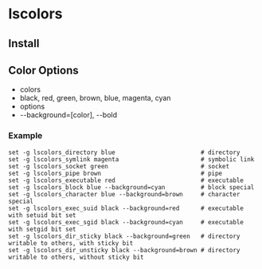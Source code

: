 # lscolors

## Install

## Color Options

* colors
 * black, red, green, brown, blue, magenta, cyan
* options
 * --background=[color], --bold

### Example

```fish
set -g lscolors_directory blue                        # directory
set -g lscolors_symlink magenta                       # symbolic link
set -g lscolors_socket green                          # socket
set -g lscolors_pipe brown                            # pipe
set -g lscolors_executable red                        # executable
set -g lscolors_block blue --background=cyan          # block special
set -g lscolors_character blue --background=brown     # character special
set -g lscolors_exec_suid black --background=red      # executable with setuid bit set
set -g lscolors_exec_sgid black --background=cyan     # executable with setgid bit set
set -g lscolors_dir_sticky black --background=green   # directory writable to others, with sticky bit
set -g lscolors_dir_unsticky black --background=brown # directory writable to others, without sticky bit
```
